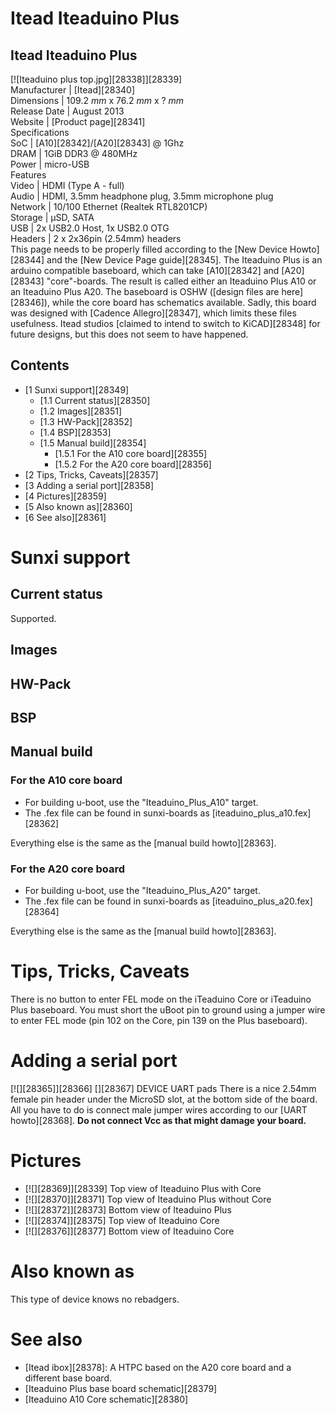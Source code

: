 # Itead Iteaduino Plus
Itead Iteaduino Plus  
---  
[![Iteaduino plus top.jpg][28338]][28339]  
Manufacturer |  [Itead][28340]  
Dimensions |  109.2 _mm_ x 76.2 _mm_ x ? _mm_  
Release Date |  August 2013   
Website |  [Product page][28341]  
Specifications   
SoC |  [A10][28342]/[A20][28343] @ 1Ghz   
DRAM |  1GiB DDR3 @ 480MHz   
Power |  micro-USB   
Features   
Video |  HDMI (Type A - full)   
Audio |  HDMI, 3.5mm headphone plug, 3.5mm microphone plug   
Network |  10/100 Ethernet (Realtek RTL8201CP)   
Storage |  µSD, SATA   
USB |  2x USB2.0 Host, 1x USB2.0 OTG   
Headers |  2 x 2x36pin (2.54mm) headers   
This page needs to be properly filled according to the [New Device Howto][28344] and the [New Device Page guide][28345].
The Iteaduino Plus is an arduino compatible baseboard, which can take [A10][28342] and [A20][28343] "core"-boards. The result is called either an Iteaduino Plus A10 or an Iteaduino Plus A20. 
The baseboard is OSHW ([design files are here][28346]), while the core board has schematics available. Sadly, this board was designed with [Cadence Allegro][28347], which limits these files usefulness. Itead studios [claimed to intend to switch to KiCAD][28348] for future designs, but this does not seem to have happened. 
## Contents
  * [1 Sunxi support][28349]
    * [1.1 Current status][28350]
    * [1.2 Images][28351]
    * [1.3 HW-Pack][28352]
    * [1.4 BSP][28353]
    * [1.5 Manual build][28354]
      * [1.5.1 For the A10 core board][28355]
      * [1.5.2 For the A20 core board][28356]
  * [2 Tips, Tricks, Caveats][28357]
  * [3 Adding a serial port][28358]
  * [4 Pictures][28359]
  * [5 Also known as][28360]
  * [6 See also][28361]

# Sunxi support
## Current status
Supported. 
## Images
## HW-Pack
## BSP
## Manual build
### For the A10 core board
  * For building u-boot, use the "Iteaduino_Plus_A10" target.
  * The .fex file can be found in sunxi-boards as [iteaduino_plus_a10.fex][28362]

Everything else is the same as the [manual build howto][28363]. 
### For the A20 core board
  * For building u-boot, use the "Iteaduino_Plus_A20" target.
  * The .fex file can be found in sunxi-boards as [iteaduino_plus_a20.fex][28364]

Everything else is the same as the [manual build howto][28363]. 
# Tips, Tricks, Caveats
There is no button to enter FEL mode on the iTeaduino Core or iTeaduino Plus baseboard. You must short the uBoot pin to ground using a jumper wire to enter FEL mode (pin 102 on the Core, pin 139 on the Plus baseboard). 
# Adding a serial port
[![][28365]][28366]
[][28367]
DEVICE UART pads
There is a nice 2.54mm female pin header under the MicroSD slot, at the bottom side of the board. All you have to do is connect male jumper wires according to our [UART howto][28368]. 
**Do not connect Vcc as that might damage your board.**
# Pictures
  * [![][28369]][28339]
Top view of Iteaduino Plus with Core 
  * [![][28370]][28371]
Top view of Iteaduino Plus without Core 
  * [![][28372]][28373]
Bottom view of Iteaduino Plus 
  * [![][28374]][28375]
Top view of Iteaduino Core 
  * [![][28376]][28377]
Bottom view of Iteaduino Core 

# Also known as
This type of device knows no rebadgers. 
# See also
  * [Itead ibox][28378]: A HTPC based on the A20 core board and a different base board.
  * [Iteaduino Plus base board schematic][28379]
  * [Iteaduino A10 Core schematic][28380]

